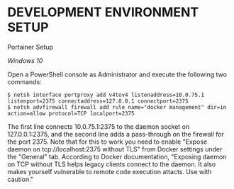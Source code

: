 # DEVELOPMENT ENVIRONMENT SETUP

Portainer Setup

_Windows 10_

Open a PowerShell console as Administrator and execute the following two commands:
```
$ netsh interface portproxy add v4tov4 listenaddress=10.0.75.1 listenport=2375 connectaddress=127.0.0.1 connectport=2375
$ netsh advfirewall firewall add rule name="docker management" dir=in action=allow protocol=TCP localport=2375
```
The first line connects 10.0.75.1:2375 to the daemon socket on 127.0.0.1:2375, and the second line adds a pass-through on the firewall for the port 2375. Note that for this to work you need to enable "Expose daemon on tcp://localhost:2375 without TLS" from Docker settings under the "General" tab. According to Docker documentation, "Exposing daemon on TCP without TLS helps legacy clients connect to the daemon. It also makes yourself vulnerable to remote code execution attacts. Use with caution."



